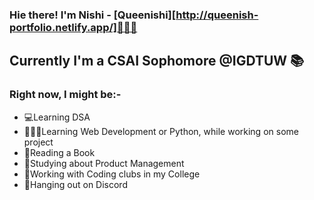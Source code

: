 ### Hie there! I'm Nishi - [Queenishi][http://queenish-portfolio.netlify.app/]🙋🏻‍♀️

## Currently I'm a CSAI Sophomore @IGDTUW 📚
### Right now, I might be:-

- 💻Learning DSA
- 👩🏻‍💻Learning Web Development or Python, while working on some project
- 📖Reading a Book
- 💼Studying about Product Management
- 👭Working with Coding clubs in my College
- 🤩Hanging out on Discord 

 
